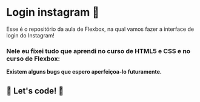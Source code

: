 # Login instagram   :rocket:

Esse é o repositório da  aula de Flexbox, na qual vamos fazer a interface de login do Instagram! 

### Nele eu fixei tudo que aprendi no curso de HTML5 e CSS e no curso de Flexbox:



**Existem alguns bugs que espero aperfeiçoa-lo futuramente.**



<Wagner Nazario da Silva>

## 🚀 Let's code! 🚀
